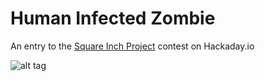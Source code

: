 # Human Infected Zombie

An entry to the [Square Inch Project](https://hackaday.io/project/7813) contest on Hackaday.io

![alt tag](https://raw.github.com/SmallRoomLabs/HIZ/master/Images/HIZ-Top.png)
